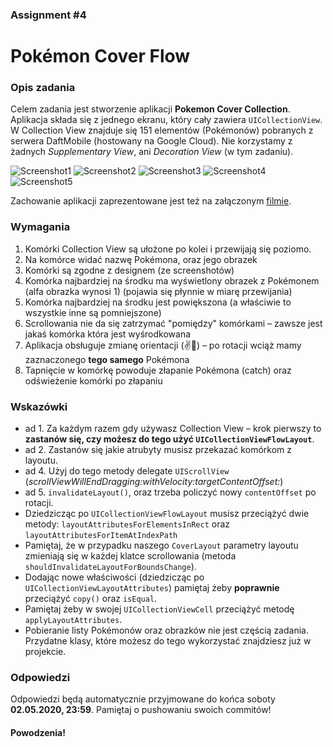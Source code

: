 ### Assignment #4

# Pokémon Cover Flow

### Opis zadania

Celem zadania jest stworzenie aplikacji **Pokemon Cover Collection**. Aplikacja składa się z jednego ekranu, który cały zawiera `UICollectionView`. W Collection View znajduje się 151 elementów (Pokémonów) pobranych z serwera DaftMobile (hostowany na Google Cloud). Nie korzystamy z żadnych *Supplementary View*, ani *Decoration View* (w tym zadaniu).

![Screenshot1](assets/s1.png)
![Screenshot2](assets/s2.png)
![Screenshot3](assets/s3.png)
![Screenshot4](assets/s4.png)
![Screenshot5](assets/s5.png)

Zachowanie aplikacji zaprezentowane jest też na załączonym [filmie](http://recruitment.app.daftmobile.com/assignment_4_video.mp4).

### Wymagania

1. Komórki Collection View są ułożone po kolei i przewijają się poziomo.
2. Na komórce widać nazwę Pokémona, oraz jego obrazek
3. Komórki są zgodne z designem (ze screenshotów)
4. Komórka najbardziej na środku ma wyświetlony obrazek z Pokémonem (alfa obrazka wynosi 1) (pojawia się płynnie w miarę przewijania)
5. Komórka najbardziej na środku jest powiększona (a właściwie to wszystkie inne są pomniejszone)
6. Scrollowania nie da się zatrzymać "pomiędzy" komórkami – zawsze jest jakaś komórka która jest wyśrodkowana
7. Aplikacja obsługuje zmianę orientacji (✌️🌈) – po rotacji wciąż mamy zaznaczonego **tego samego** Pokémona
8. Tapnięcie w komórkę powoduje złapanie Pokémona (catch) oraz odświeżenie komórki po złapaniu

### Wskazówki

- ad 1. Za każdym razem gdy używasz Collection View – krok pierwszy to **zastanów się, czy możesz do tego użyć `UICollectionViewFlowLayout`**.
- ad 2. Zastanów się jakie atrubyty musisz przekazać komórkom z layoutu.
- ad 4. Użyj do tego metody delegate `UIScrollView` (*scrollViewWillEndDragging:withVelocity:targetContentOffset:*)
- ad 5. `invalidateLayout()`, oraz trzeba policzyć nowy `contentOffset` po rotacji.
- Dziedzicząc po `UICollectionViewFlowLayout` musisz przeciążyć dwie metody: `layoutAttributesForElementsInRect` oraz `layoutAttributesForItemAtIndexPath`
- Pamiętaj, że w przypadku naszego `CoverLayout` parametry layoutu zmieniają się w każdej klatce scrollowania (metoda `shouldInvalidateLayoutForBoundsChange`).
- Dodając nowe właściwości (dziedzicząc po `UICollectionViewLayoutAttributes`) pamiętaj żeby **poprawnie** przeciążyć `copy()` oraz `isEqual`.
- Pamiętaj żeby w swojej `UICollectionViewCell` przeciążyć metodę `applyLayoutAttributes`.
- Pobieranie listy Pokémonów oraz obrazków nie jest częścią zadania. Przydatne klasy, które możesz do tego wykorzystać znajdziesz już w projekcie.

### Odpowiedzi

Odpowiedzi będą automatycznie przyjmowane do końca soboty **02.05.2020, 23:59**. Pamiętaj o pushowaniu swoich commitów!

#### Powodzenia!
